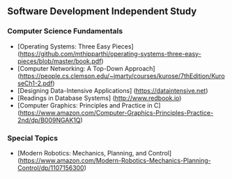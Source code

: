 ## Software Development Independent Study

### Computer Science Fundamentals
- [Operating Systems: Three Easy Pieces] (https://github.com/mthipparthi/operating-systems-three-easy-pieces/blob/master/book.pdf)
- [Computer Networking: A Top-Down Approach] (https://people.cs.clemson.edu/~jmarty/courses/kurose/7thEdition/KuroseCh1-2.pdf)
- [Designing Data-Intensive Applications] (https://dataintensive.net)
- [Readings in Database Systems] (http://www.redbook.io)
- [Computer Graphics: Principles and Practice in C] (https://www.amazon.com/Computer-Graphics-Principles-Practice-2nd/dp/B009NGAK1Q)

### Special Topics
- [Modern Robotics: Mechanics, Planning, and Control] (https://www.amazon.com/Modern-Robotics-Mechanics-Planning-Control/dp/1107156300)
